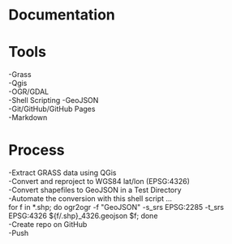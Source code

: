 Documentation
=============

Tools
=============
-Grass <br> -Qgis <br> -OGR/GDAL <br> -Shell Scripting <be> -GeoJSON <br> -Git/GitHub/GitHub Pages <br> -Markdown

Process
=============
-Extract GRASS data using QGis <br> -Convert and reproject to WGS84 lat/lon (EPSG:4326) <br> -Convert shapefiles to GeoJSON in a Test Directory <br> -Automate the conversion with this shell script ... <br>		       for f in *.shp; do ogr2ogr -f "GeoJSON" -s_srs EPSG:2285 -t_srs EPSG:4326  ${f/.shp}_4326.geojson $f; done <br> -Create repo on GitHub <br> -Push